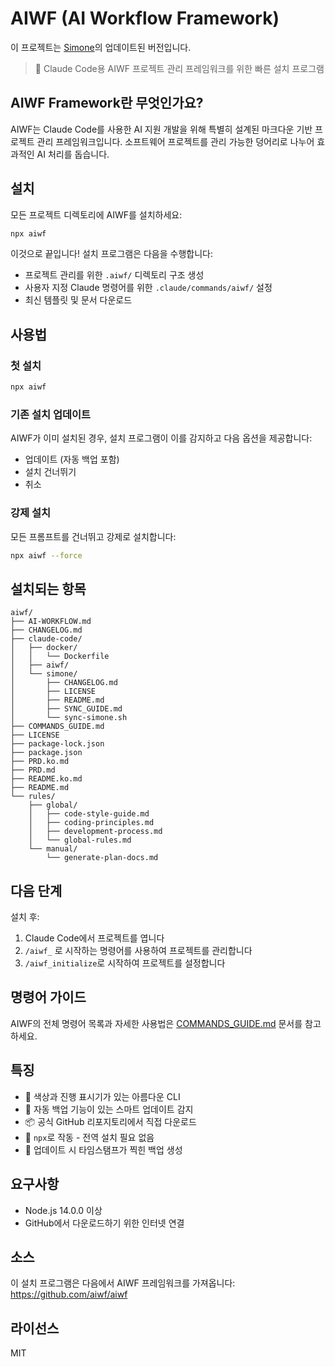 # AIWF (AI Workflow Framework)

이 프로젝트는 [Simone](https://github.com/Helmi/claude-simone)의 업데이트된 버전입니다.

> 🚀 Claude Code용 AIWF 프로젝트 관리 프레임워크를 위한 빠른 설치 프로그램

## AIWF Framework란 무엇인가요?

AIWF는 Claude Code를 사용한 AI 지원 개발을 위해 특별히 설계된 마크다운 기반 프로젝트 관리 프레임워크입니다. 소프트웨어 프로젝트를 관리 가능한 덩어리로 나누어 효과적인 AI 처리를 돕습니다.

## 설치

모든 프로젝트 디렉토리에 AIWF를 설치하세요:

```bash
npx aiwf
```

이것으로 끝입니다! 설치 프로그램은 다음을 수행합니다:

- 프로젝트 관리를 위한 `.aiwf/` 디렉토리 구조 생성
- 사용자 지정 Claude 명령어를 위한 `.claude/commands/aiwf/` 설정
- 최신 템플릿 및 문서 다운로드

## 사용법

### 첫 설치

```bash
npx aiwf
```

### 기존 설치 업데이트

AIWF가 이미 설치된 경우, 설치 프로그램이 이를 감지하고 다음 옵션을 제공합니다:

- 업데이트 (자동 백업 포함)
- 설치 건너뛰기
- 취소

### 강제 설치

모든 프롬프트를 건너뛰고 강제로 설치합니다:

```bash
npx aiwf --force
```

## 설치되는 항목

```
aiwf/
├── AI-WORKFLOW.md
├── CHANGELOG.md
├── claude-code/
│   ├── docker/
│   │   └── Dockerfile
│   ├── aiwf/
│   └── simone/
│       ├── CHANGELOG.md
│       ├── LICENSE
│       ├── README.md
│       ├── SYNC_GUIDE.md
│       └── sync-simone.sh
├── COMMANDS_GUIDE.md
├── LICENSE
├── package-lock.json
├── package.json
├── PRD.ko.md
├── PRD.md
├── README.ko.md
├── README.md
└── rules/
    ├── global/
    │   ├── code-style-guide.md
    │   ├── coding-principles.md
    │   ├── development-process.md
    │   └── global-rules.md
    └── manual/
        └── generate-plan-docs.md
```

## 다음 단계

설치 후:

1.  Claude Code에서 프로젝트를 엽니다
2.  `/aiwf_` 로 시작하는 명령어를 사용하여 프로젝트를 관리합니다
3.  `/aiwf_initialize`로 시작하여 프로젝트를 설정합니다

## 명령어 가이드

AIWF의 전체 명령어 목록과 자세한 사용법은 [COMMANDS_GUIDE.md](docs/COMMANDS_GUIDE.md) 문서를 참고하세요.

## 특징

- 🎨 색상과 진행 표시기가 있는 아름다운 CLI
- 🔄 자동 백업 기능이 있는 스마트 업데이트 감지
- 📦 공식 GitHub 리포지토리에서 직접 다운로드
- 🚀 `npx`로 작동 - 전역 설치 필요 없음
- 💾 업데이트 시 타임스탬프가 찍힌 백업 생성

## 요구사항

- Node.js 14.0.0 이상
- GitHub에서 다운로드하기 위한 인터넷 연결

## 소스

이 설치 프로그램은 다음에서 AIWF 프레임워크를 가져옵니다:
https://github.com/aiwf/aiwf

## 라이선스

MIT
